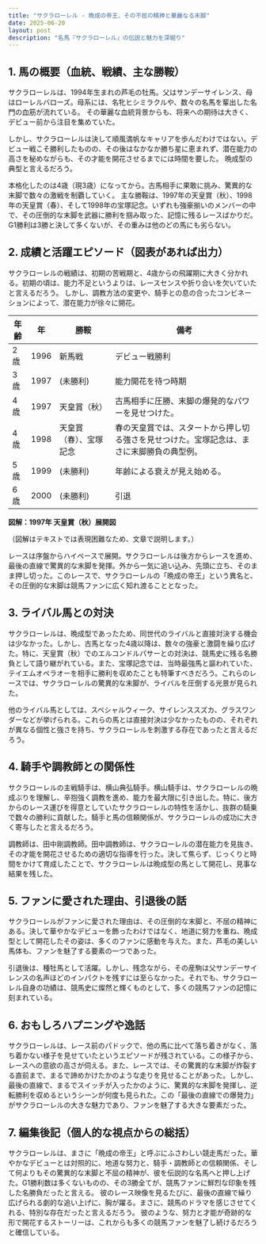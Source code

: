```yaml
---
title: "サクラローレル - 晩成の帝王、その不屈の精神と華麗なる末脚"
date: 2025-06-20
layout: post
description: "名馬『サクラローレル』の伝説と魅力を深堀り"
---
```


## 1. 馬の概要（血統、戦績、主な勝鞍）

サクラローレルは、1994年生まれの芦毛の牡馬。父はサンデーサイレンス、母はローレルバローズ。母系には、名牝ヒシミラクルや、数々の名馬を輩出した名門の血筋が流れている。  その華麗な血統背景からも、将来への期待は大きく、デビュー前から注目を集めていた。

しかし、サクラローレルは決して順風満帆なキャリアを歩んだわけではない。デビュー戦こそ勝利したものの、その後はなかなか勝ち星に恵まれず、潜在能力の高さを秘めながらも、その才能を開花させるまでには時間を要した。 晩成型の典型と言えるだろう。

本格化したのは4歳（現3歳）になってから。古馬相手に果敢に挑み、驚異的な末脚で数々の激戦を制覇していく。  主な勝鞍は、1997年の天皇賞（秋）、1998年の天皇賞（春）、そして1998年の宝塚記念。いずれも強豪揃いのメンバーの中で、その圧倒的な末脚を武器に勝利を掴み取った、記憶に残るレースばかりだ。 G1勝利は3勝と決して多くないが、その重みは他のどの馬にも劣らない。


## 2. 成績と活躍エピソード（図表があれば出力）

サクラローレルの戦績は、初期の苦戦期と、4歳からの飛躍期に大きく分かれる。初期の頃は、能力不足というよりは、レースセンスや折り合いを欠いていたと言えるだろう。 しかし、調教方法の変更や、騎手との息の合ったコンビネーションによって、潜在能力が徐々に開花。


| 年齢 | 年 | 勝鞍                                  | 備考                                                                     |
|-----|----|---------------------------------------|--------------------------------------------------------------------------|
| 2歳 | 1996 | 新馬戦                               | デビュー戦勝利                                                             |
| 3歳 | 1997 |  (未勝利)                           | 能力開花を待つ時期                                                         |
| 4歳 | 1997 | 天皇賞（秋）                             | 古馬相手に圧勝、末脚の爆発的なパワーを見せつけた。                       |
| 4歳 | 1998 | 天皇賞（春）、宝塚記念                 | 春の天皇賞では、スタートから押し切る強さを見せつけた。宝塚記念は、まさに末脚勝負の典型例。 |
| 5歳 | 1999 |  (未勝利)                           | 年齢による衰えが見え始める。                                               |
| 6歳 | 2000 |  (未勝利)                           | 引退                                                                     |


**図解：1997年 天皇賞（秋）展開図**

（図解はテキストでは表現困難なため、文章で説明します。）

レースは序盤からハイペースで展開。サクラローレルは後方からレースを進め、最後の直線で驚異的な末脚を発揮。外から一気に追い込み、先頭に立ち、そのまま押し切った。このレースで、サクラローレルの「晩成の帝王」という異名と、その圧倒的な末脚は競馬ファンに広く知れ渡ることとなった。


## 3. ライバル馬との対決

サクラローレルは、晩成型であったため、同世代のライバルと直接対決する機会は少なかった。しかし、古馬となった4歳以降は、数々の強豪と激闘を繰り広げた。特に、天皇賞（秋）でのエルコンドルパサーとの対決は、競馬史に残る名勝負として語り継がれている。また、宝塚記念では、当時最強馬と謳われていた、テイエムオペラオーを相手に勝利を収めたことも特筆すべきだろう。これらのレースでは、サクラローレルの驚異的な末脚が、ライバルを圧倒する光景が見られた。

他のライバル馬としては、スペシャルウィーク、サイレンススズカ、グラスワンダーなどが挙げられる。これらの馬とは直接対決は少なかったものの、それぞれが異なる個性と強さを持ち、サクラローレルを刺激する存在であったと言えるだろう。


## 4. 騎手や調教師との関係性

サクラローレルの主戦騎手は、横山典弘騎手。横山騎手は、サクラローレルの晩成ぶりを理解し、辛抱強く調教を進め、能力を最大限に引き出した。特に、後方からのレース運びを得意としていたサクラローレルの特性を活かし、抜群の騎乗で数々の勝利に貢献した。騎手と馬の信頼関係が、サクラローレルの成功に大きく寄与したと言えるだろう。

調教師は、田中剛調教師。田中調教師は、サクラローレルの潜在能力を見抜き、その才能を開花させるための適切な指導を行った。決して焦らず、じっくりと時間をかけて育成したことで、サクラローレルは晩成型の馬として開花し、見事な結果を残した。


## 5. ファンに愛された理由、引退後の話

サクラローレルがファンに愛された理由は、その圧倒的な末脚と、不屈の精神にある。決して華やかなデビューを飾ったわけではなく、地道に努力を重ね、晩成型として開花したその姿は、多くのファンに感動を与えた。また、芦毛の美しい馬体も、ファンを魅了する要素の一つであった。

引退後は、種牡馬として活躍。しかし、残念ながら、その産駒は父サンデーサイレンスの名声ほどのインパクトを残すには至らなかった。それでも、サクラローレル自身の功績は、競馬史に燦然と輝くものとして、多くの競馬ファンの記憶に刻まれている。


## 6. おもしろハプニングや逸話

サクラローレルは、レース前のパドックで、他の馬に比べて落ち着きがなく、落ち着かない様子を見せていたというエピソードが残されている。この様子から、レースへの意欲の高さが伺える。また、レースでは、その驚異的な末脚が炸裂する直前まで、まるで諦めかけたかのような走りを見せることがあった。しかし、最後の直線で、まるでスイッチが入ったかのように、驚異的な末脚を発揮し、逆転勝利を収めるというシーンが何度も見られた。この「最後の直線での爆発力」がサクラローレルの大きな魅力であり、ファンを魅了する大きな要素だった。


## 7. 編集後記（個人的な視点からの総括）

サクラローレルは、まさに「晩成の帝王」と呼ぶにふさわしい競走馬だった。華やかなデビューとは対照的に、地道な努力と、騎手・調教師との信頼関係、そして何よりもその驚異的な末脚と不屈の精神が、彼を伝説的な名馬へと押し上げた。G1勝利数は多くないものの、その3勝全てが、競馬ファンに鮮烈な印象を残した名勝負だったと言える。  彼のレース映像を見るたびに、最後の直線で繰り広げられる劇的な追い上げに、胸が躍る。まさに、競馬のドラマを感じさせてくれる、特別な存在だったと言えるだろう。  彼のような、努力と才能が奇跡的な形で開花するストーリーは、これからも多くの競馬ファンを魅了し続けるだろうと確信している。
